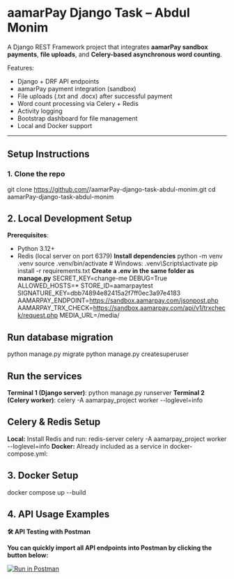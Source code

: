 # aamarPay Django Task – Abdul Monim
A Django REST Framework project that integrates **aamarPay sandbox payments**, **file uploads**, and **Celery-based asynchronous word counting**.

Features:
- Django + DRF API endpoints
- aamarPay payment integration (sandbox)
- File uploads (.txt and .docx) after successful payment
- Word count processing via Celery + Redis
- Activity logging
- Bootstrap dashboard for file management
- Local and Docker support

---

## **Setup Instructions**

### **1. Clone the repo**
git clone https://github.com/<your-username>/aamarPay-django-task-abdul-monim.git
cd aamarPay-django-task-abdul-monim
## 2. Local Development Setup
**Prerequisites**:
- Python 3.12+
- Redis (local server on port 6379)
**Install dependencies**
python -m venv .venv
source .venv/bin/activate   # Windows: .venv\Scripts\activate
pip install -r requirements.txt
**Create a .env in the same folder as manage.py**
SECRET_KEY=change-me
DEBUG=True
ALLOWED_HOSTS=*
STORE_ID=aamarpaytest
SIGNATURE_KEY=dbb74894e82415a2f7ff0ec3a97e4183
AAMARPAY_ENDPOINT=https://sandbox.aamarpay.com/jsonpost.php
AAMARPAY_TRX_CHECK=https://sandbox.aamarpay.com/api/v1/trxcheck/request.php
MEDIA_URL=/media/
## Run database migration
python manage.py migrate
python manage.py createsuperuser
## Run the services
**Terminal 1 (Django server)**:
python manage.py runserver
**Terminal 2 (Celery worker)**:
celery -A aamarpay_project worker --loglevel=info
## Celery & Redis Setup
**Local:** Install Redis and run:
redis-server
celery -A aamarpay_project worker --loglevel=info
**Docker:** Already included as a service in docker-compose.yml:

## 3. Docker Setup
docker compose up --build

## 4. API Usage Examples
**🛠 API Testing with Postman**

**You can quickly import all API endpoints into Postman by clicking the button below:**

[![Run in Postman](https://run.pstmn.io/button.svg)](https://raw.githubusercontent.com/Monim752/aamarPay-django-task-abdul-monim/main/docs/aamarpay_postman_collection.json)
